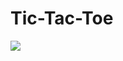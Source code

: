 # Tic-Tac-Toe

<img src="https://www.google.com/search?q=tictactoe&sca_esv=560508726&tbm=isch&sxsrf=AB5stBherGsEi0cMkWSLFrxsNo7IPQyueg:1693154597563&source=lnms&sa=X&ved=2ahUKEwjTmtmypP2AAxUQSvEDHSwDDQYQ_AUoAXoECAIQAw&biw=1920&bih=963&dpr=1#imgrc=x2S_euPK4wZ50M">
